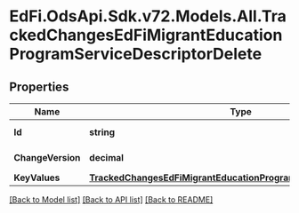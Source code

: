 # EdFi.OdsApi.Sdk.v72.Models.All.TrackedChangesEdFiMigrantEducationProgramServiceDescriptorDelete

## Properties

Name | Type | Description | Notes
------------ | ------------- | ------------- | -------------
**Id** | **string** | Resource identifier | [optional] 
**ChangeVersion** | **decimal** | Change version | [optional] 
**KeyValues** | [**TrackedChangesEdFiMigrantEducationProgramServiceDescriptorKey**](TrackedChangesEdFiMigrantEducationProgramServiceDescriptorKey.md) |  | [optional] 

[[Back to Model list]](../../README.md#documentation-for-models) [[Back to API list]](../../README.md#documentation-for-api-endpoints) [[Back to README]](../../README.md)


